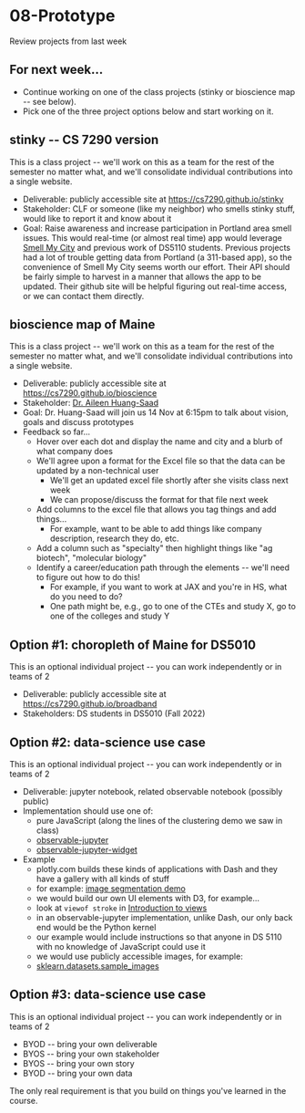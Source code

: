 
# 08-Prototype

Review projects from last week

## For next week...

* Continue working on one of the class projects (stinky or bioscience map -- see below).
* Pick one of the three project options below and start working on it.

## stinky -- CS 7290 version

This is a class project -- we'll work on this as a team for the rest of the semester no matter what, and we'll consolidate individual contributions into a single website.

* Deliverable: publicly accessible site at https://cs7290.github.io/stinky
* Stakeholder: CLF or someone (like my neighbor) who smells stinky stuff, would like to report it and know about it
* Goal: Raise awareness and increase participation in Portland area smell issues. This would real-time (or almost real time) app would leverage [Smell My City](https://smellmycity.org/) and previous work of DS5110 students. Previous projects had a lot of trouble getting data from Portland (a 311-based app), so the convenience of Smell My City seems worth our effort. Their API should be fairly simple to harvest in a manner that allows the app to be updated. Their github site will be helpful figuring out real-time access, or we can contact them directly.

## bioscience map of Maine

This is a class project -- we'll work on this as a team for the rest of the semester no matter what, and we'll consolidate individual contributions into a single website.

* Deliverable: publicly accessible site at https://cs7290.github.io/bioscience
* Stakeholder: [Dr. Aileen Huang-Saad](https://roux.northeastern.edu/people/aileen-huang-saad/)
* Goal: Dr. Huang-Saad will join us 14 Nov at 6:15pm to talk about vision, goals and discuss prototypes
* Feedback so far...
  * Hover over each dot and display the name and city and a blurb of what company does
  * We'll agree upon a format for the Excel file so that the data can be updated by a non-technical user
    * We'll get an updated excel file shortly after she visits class next week
    * We can propose/discuss the format for that file next week
  * Add columns to the excel file that allows you tag things and add things...
    * For example, want to be able to add things like company description, research they do, etc.
  * Add a column such as "specialty" then highlight things like "ag biotech", "molecular biology"
  * Identify a career/education path through the elements -- we'll need to figure out how to do this!
    * For example, if you want to work at JAX and you're in HS, what do you need to do?
    * One path might be, e.g., go to one of the CTEs and study X, go to one of the colleges and study Y

## Option #1: choropleth of Maine for DS5010

This is an optional individual project -- you can work independently or in teams of 2

* Deliverable: publicly accessible site at https://cs7290.github.io/broadband
* Stakeholders: DS students in DS5010 (Fall 2022)

## Option #2: data-science use case 

This is an optional individual project -- you can work independently or in teams of 2

* Deliverable: jupyter notebook, related observable notebook (possibly public)
* Implementation should use one of:
  * pure JavaScript (along the lines of the clustering demo we saw in class)
  * [observable-jupyter](https://github.com/thomasballinger/observable-jupyter)
  * [observable-jupyter-widget](https://github.com/thomasballinger/observable-jupyter-widget)
* Example
  * plotly.com builds these kinds of applications with Dash and they have a gallery with all kinds of stuff
  * for example: [image segmentation demo](https://gallery.plotly.host/dash-image-segmentation)
  * we would build our own UI elements with D3, for example...
  * look at `viewof stroke` in [Introduction to views](https://observablehq.com/@observablehq/views)
  * in an observable-jupyter implementation, unlike Dash, our only back end would be the Python kernel 
  * our example would include instructions so that anyone in DS 5110 with no knowledge of JavaScript could use it
  * we would use publicly accessible images, for example:
  * [sklearn.datasets.sample_images](https://scikit-learn.org/stable/modules/generated/sklearn.datasets.load_sample_images.html)

## Option #3: data-science use case 

This is an optional individual project -- you can work independently or in teams of 2

* BYOD -- bring your own deliverable
* BYOS -- bring your own stakeholder
* BYOS -- bring your own story
* BYOD -- bring your own data

The only real requirement is that you build on things you've learned in the course.
